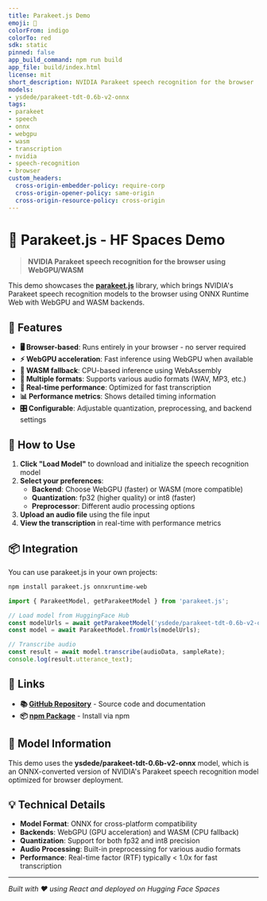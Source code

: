 ```yaml
---
title: Parakeet.js Demo
emoji: 🦜
colorFrom: indigo
colorTo: red
sdk: static
pinned: false
app_build_command: npm run build
app_file: build/index.html
license: mit
short_description: NVIDIA Parakeet speech recognition for the browser
models:
- ysdede/parakeet-tdt-0.6b-v2-onnx
tags:
- parakeet
- speech
- onnx
- webgpu
- wasm
- transcription
- nvidia
- speech-recognition
- browser
custom_headers:
  cross-origin-embedder-policy: require-corp
  cross-origin-opener-policy: same-origin
  cross-origin-resource-policy: cross-origin
---
```


# 🦜 Parakeet.js - HF Spaces Demo

> **NVIDIA Parakeet speech recognition for the browser using WebGPU/WASM**

This demo showcases the **[parakeet.js](https://www.npmjs.com/package/parakeet.js)** library, which brings NVIDIA's Parakeet speech recognition models to the browser using ONNX Runtime Web with WebGPU and WASM backends.

## 🚀 Features

- **🖥️ Browser-based**: Runs entirely in your browser - no server required
- **⚡ WebGPU acceleration**: Fast inference using WebGPU when available
- **🔧 WASM fallback**: CPU-based inference using WebAssembly
- **📱 Multiple formats**: Supports various audio formats (WAV, MP3, etc.)
- **🎯 Real-time performance**: Optimized for fast transcription
- **📊 Performance metrics**: Shows detailed timing information
- **🎛️ Configurable**: Adjustable quantization, preprocessing, and backend settings

## 🔧 How to Use

1. **Click "Load Model"** to download and initialize the speech recognition model
2. **Select your preferences**:
   - **Backend**: Choose WebGPU (faster) or WASM (more compatible)
   - **Quantization**: fp32 (higher quality) or int8 (faster)
   - **Preprocessor**: Different audio processing options
3. **Upload an audio file** using the file input
4. **View the transcription** in real-time with performance metrics

## 📦 Integration

You can use parakeet.js in your own projects:

```bash
npm install parakeet.js onnxruntime-web
```

```javascript
import { ParakeetModel, getParakeetModel } from 'parakeet.js';

// Load model from HuggingFace Hub
const modelUrls = await getParakeetModel('ysdede/parakeet-tdt-0.6b-v2-onnx');
const model = await ParakeetModel.fromUrls(modelUrls);

// Transcribe audio
const result = await model.transcribe(audioData, sampleRate);
console.log(result.utterance_text);
```

## 🔗 Links

- **📚 [GitHub Repository](https://github.com/ysdede/parakeet.js)** - Source code and documentation
- **📦 [npm Package](https://www.npmjs.com/package/parakeet.js)** - Install via npm

## 🧠 Model Information

This demo uses the **ysdede/parakeet-tdt-0.6b-v2-onnx** model, which is an ONNX-converted version of NVIDIA's Parakeet speech recognition model optimized for browser deployment.

## 💡 Technical Details

- **Model Format**: ONNX for cross-platform compatibility
- **Backends**: WebGPU (GPU acceleration) and WASM (CPU fallback)
- **Quantization**: Support for both fp32 and int8 precision
- **Audio Processing**: Built-in preprocessing for various audio formats
- **Performance**: Real-time factor (RTF) typically < 1.0x for fast transcription

---

*Built with ❤️ using React and deployed on Hugging Face Spaces*
